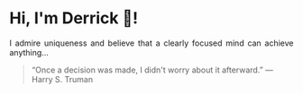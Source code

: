# Hi, I'm Derrick 👋!
<p align="justify">I admire uniqueness and believe that a clearly focused mind can achieve anything...</p> 
<!-- #quote-start -->
<blockquote>&ldquo;Once a decision was made, I didn't worry about it afterward.&rdquo; &mdash; <footer>Harry S. Truman</footer></blockquote>
<!-- #quote-end -->
